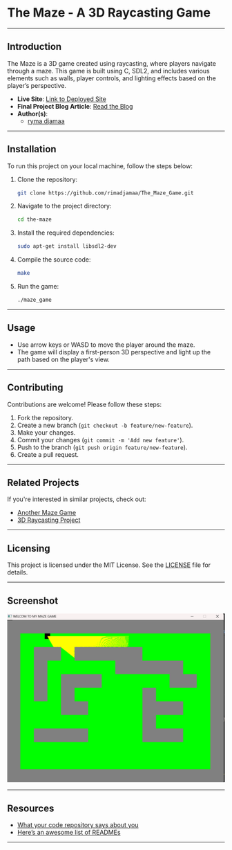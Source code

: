 
# **The Maze - A 3D Raycasting Game**

---

## **Introduction**

The Maze is a 3D game created using raycasting, where players navigate through a maze. This game is built using C, SDL2, and includes various elements such as walls, player controls, and lighting effects based on the player’s perspective.

- **Live Site**: [Link to Deployed Site](https://djamaarima7.wixsite.com/portfolio)  
- **Final Project Blog Article**: [Read the Blog](https://medium.com/@djamaarima7/the-maze-0daf140e60bb)  
- **Author(s)**:  
  - [ryma djamaa](www.linkedin.com/in/ryma-djamaa-648a4b260)

---

## **Installation**

To run this project on your local machine, follow the steps below:

1. Clone the repository:
   ```bash
   git clone https://github.com/rimadjamaa/The_Maze_Game.git
   ```

2. Navigate to the project directory:
   ```bash
   cd the-maze
   ```

3. Install the required dependencies:
   ```bash
   sudo apt-get install libsdl2-dev
   ```

4. Compile the source code:
   ```bash
   make
   ```

5. Run the game:
   ```bash
   ./maze_game
   ```

---

## **Usage**

- Use arrow keys or WASD to move the player around the maze.
- The game will display a first-person 3D perspective and light up the path based on the player's view.

---

## **Contributing**

Contributions are welcome! Please follow these steps:

1. Fork the repository.
2. Create a new branch (`git checkout -b feature/new-feature`).
3. Make your changes.
4. Commit your changes (`git commit -m 'Add new feature'`).
5. Push to the branch (`git push origin feature/new-feature`).
6. Create a pull request.

---

## **Related Projects**

If you're interested in similar projects, check out:

- [Another Maze Game](https://github.com/QuantitativeBytes/qbRayTrace.git)
- [3D Raycasting Project](https://youtu.be/PoIU11A49ZM)

---

## **Licensing**

This project is licensed under the MIT License. See the [LICENSE](LICENSE) file for details.

---

## **Screenshot**

![Game Screenshot](./images/img1.png)

---

## **Resources**

- [What your code repository says about you](https://changelog.com/posts/what-your-code-repository-says-about-you)
- [Here’s an awesome list of READMEs](https://github.com/matiassingers/awesome-readme)

---
